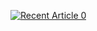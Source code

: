 <a target="_blank" href="https://github-readme-medium-recent-article.vercel.app/medium/@spantoskey/0"><img src="https://github-readme-medium-recent-article.vercel.app/medium/@spantoskey/0" alt="Recent Article 0"> 

